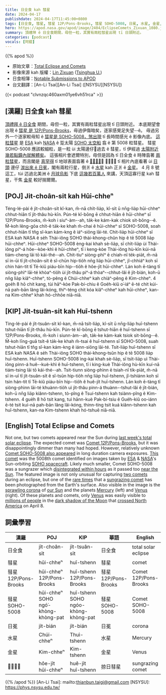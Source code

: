```yaml
---
title: 日全食 kah 彗星
date: 2024-04-17
publishdate: 2024-04-17T11:45:00+0800
tags: [日全食, 彗星, 彗星 12P/Pons-Brooks, 彗星 SOHO-5008, 日冕, 水星, 金星, 𫝻日彗星]
hero: https://apod.nasa.gov/apod/image/2404/EclipseComets_Zixuan_1080.jpg
summary: 頂禮拜 ê 日全食期間，毋但一粒，其實有兩粒彗星出現 tī 日頭附近。
categories: [podcast]
vocals: [阿錕]
---
```


{{% apod %}}

- 原始文章：[Total Eclipse and Comets](https://apod.nasa.gov/apod/ap240417.html)
- 影像來源 kah 版權：[Lin Zixuan](mailto:linzx23@mails.tsinghua.edu.cn) ([Tsinghua U.](https://www.tsinghua.edu.cn/en/))
- 日食相簿：[Notable Submissions to APOD](https://www.facebook.com/media/set/?set=a.410844681644115&type=3)
- 台文翻譯：[An-Li Tsai][An-Li Tsai] ([NSYSU][NSYSU])

{{< podcast "clvnzqc460axm01ye6vh51rca" >}}

## [漢羅] 日全食 kah 彗星
[頂禮拜 ê 日全食][last week's total solar eclipse] 期間，毋但一粒，其實有兩粒彗星出現 tī 日頭附近。
本底期望會出現 ê [彗星 是 12P/Pons-Brooks][Comet 12P/Pons-Brooks]，毋過伊傷暗矣，逐家感覺足失望--ê。
毋過另外一个逐家較毋知 ê [彗星是 SOHO-5008，煞出現][Comet SOHO-5008 also appeared] tī 長時間感光 ê 影像內底。
[這粒彗星][This comet] 是 [ESA][ESA] kah [NASA][NASA] ê 踅太陽 [SOHO 太空船][SOHO spacecraft] 翕 ê 第 5008 粒彗星。
彗星 SOHO-5008 應該較細粒，是一粒 ùi 太陽邊仔𫝻過去 ê 彗星，tī 伊經過 [太陽附近][near the Sun] [幾若點鐘內就解體矣][disintegrated within hours]。
這張相片會遮爾特別，毋但是因為 tī 日全食 ê 時陣翕著 [兩粒彗星][two comets]，而且閣是 [真罕得][rare times] tī 地球表面翕著 ê [𫝻日彗星][sungrazing comet]。
咱閣會當 tī 相片內底看著 ùi [日頭][our Sun] 邊仔 [湠出來 ê 日冕][sprawling corona]，閣有兩粒行星，倒爿 ê [水星][Mercury] kah 正爿 ê [金星][Venus 1]。
4 月 8 號這工，tùi 迒過北美洲 ê [月球烏影][dark shadow of the Moon] 下底 [這幾若百萬人][millions of people] 來講，天頂這寡行星 kah 彗星，干焦 [金星][Venus 2] 較好揣爾爾。

## [POJ] Ji̍t-choân-si̍t kah Hūi-chheⁿ
Téng-lé-pài ê ji̍t-choân-si̍t kî-kan, m̄-nā chi̍t-lia̍p, kî-si̍t ū nn̄g-lia̍p hūi-chheⁿ chhut-hiān tī ji̍t-thâu hù-kīn.
Pún-té kî-bōng ē chhut-hiān ê hūi-chheⁿ sī 12P/Pons-Brooks, m̄-koh i siuⁿ-àm--ah, ta̍k-ke kám-kak chiok sit-bōng--ê.
M̄-koh lēng-gōa chi̍t-ê ta̍k-ke khah m̄-chai ê hūi-chheⁿ sī SOHO-5008, soah chhut-hiān tī tn̂g sî-kan kám-kng ê iáⁿ-siōng lāi-té.
Chit-lia̍p hūi-chheⁿ sī ESA kah NASA ê se̍h Thài-iông SOHO thài-khong-chûn hip ê tē 5008 lia̍p hūi-chheⁿ.
Hūi-chheⁿ SOHO-5008 èng-kai khah sè-lia̍p, sī chi̍t-lia̍p ùi Thài-iông piⁿ-á hôe--kòe-khì ê hūi-chheⁿ, tī i keng-kòe Thài-iông hù-kīn kúi-nā tiám-cheng lāi tō kái-thé--ah.
Chit-tiuⁿ siòng-phìⁿ ē chiah-nī te̍k-pia̍t, m̄-nā sī in-ūi tī ji̍t-choân-si̍t ê sî-chūn hip-tio̍h nn̄g lia̍p hūi-chheⁿ, jî-chhiáⁿ koh sī chin hán-tit tī Tē-kiû piáu-bīn hip--tio̍h ê hôe-ji̍t hūi-chheⁿ.
Lán koh ē-tàng tī siòng-phìⁿ lāi-té khòaⁿ-tio̍h ùi ji̍t-thâu piⁿ-á thòaⁿ--chhut-lâi ê ji̍t-bián, koh-ū nn̄g lia̍p kiâⁿ-chheⁿ, tò-pêng ê Chúi-chheⁿ kah chiàⁿ-pêng ê Kim-chheⁿ.
4 goe̍h 8 hō chit kang, tùi hāⁿ-kòe Pak-bí-chiu ê Goe̍h-kiû o͘-iáⁿ ē-té chit kúi-nā pah-bān lâng lâi-kóng, thiⁿ-téng chit kóa kiâⁿ-chheⁿ kah hūi-chheⁿ, kan-na Kim-chheⁿ khah hó-chhōe niā-niā.

## [KIP] Ji̍t-tsuân-si̍t kah Huī-tshenn
Tíng-lé-pài ê ji̍t-tsuân-si̍t kî-kan, m̄-nā tsi̍t-lia̍p, kî-si̍t ū nn̄g-lia̍p huī-tshenn tshut-hiān tī ji̍t-thâu hù-kīn.
Pún-té kî-bōng ē tshut-hiān ê huī-tshenn sī 12P/Pons-Brooks, m̄-koh i siunn-àm--ah, ta̍k-ke kám-kak tsiok sit-bōng--ê.
M̄-koh līng-guā tsi̍t-ê ta̍k-ke khah m̄-tsai ê huī-tshenn sī SOHO-5008, suah tshut-hiān tī tn̂g sî-kan kám-kng ê iánn-siōng lāi-té.
Tsit-lia̍p huī-tshenn sī ESA kah NASA ê se̍h Thài-iông SOHO thài-khong-tsûn hip ê tē 5008 lia̍p huī-tshenn.
Huī-tshenn SOHO-5008 ìng-kai khah sè-lia̍p, sī tsi̍t-lia̍p uì Thài-iông pinn-á huê--kuè-khì ê huī-tshenn, tī i king-kuè Thài-iông hù-kīn kuí-nā tiám-tsing lāi tō kái-thé--ah.
Tsit-tiunn siòng-phìnn ē tsiah-nī ti̍k-pia̍t, m̄-nā sī in-uī tī ji̍t-tsuân-si̍t ê sî-tsūn hip-tio̍h nn̄g lia̍p huī-tshenn, jî-tshiánn koh sī tsin hán-tit tī Tē-kiû piáu-bīn hip--tio̍h ê huê-ji̍t huī-tshenn.
Lán koh ē-tàng tī siòng-phìnn lāi-té khuànn-tio̍h uì ji̍t-thâu pinn-á thuànn--tshut-lâi ê ji̍t-bián, koh-ū nn̄g lia̍p kiânn-tshenn, tò-pîng ê Tsuí-tshenn kah tsiànn-pîng ê Kim-tshenn.
4 gue̍h 8 hō tsit kang, tuì hānn-kuè Pak-bí-tsiu ê Gue̍h-kiû oo-iánn ē-té tsit kuí-nā pah-bān lâng lâi-kóng, thinn-tíng tsit kuá kiânn-tshenn kah huī-tshenn, kan-na Kim-tshenn khah hó-tshuē niā-niā.

## [English] Total Eclipse and Comets
Not one, but two comets appeared near the Sun during [last week's total solar eclipse][last week's total solar eclipse].
The expected comet was [Comet 12P/Pons-Brooks][Comet 12P/Pons-Brooks], but it was disappointingly dimmer than many had hoped.
However, relatively unknown [Comet SOHO-5008 also appeared][Comet SOHO-5008 also appeared] in long duration camera exposures.
[This comet][This comet] was the 5008th comet identified on images taken by [ESA][ESA] & [NASA][NASA]'s Sun-orbiting [SOHO spacecraft][SOHO spacecraft].
Likely much smaller, Comet SOHO-5008 was a sungrazer which [disintegrated within hours][disintegrated within hours] as it passed too [near the Sun][near the Sun].
The featured image is not only unusual for capturing [two comets][two comets] during an eclipse, but one of the [rare times][rare times] that a [sungrazing comet][sungrazing comet] has been photographed from the Earth's surface.
Also visible in the image is the [sprawling corona][sprawling corona] of [our Sun][our Sun] and the planets [Mercury][Mercury] (left) and [Venus][Venus 1] (right).
Of these planets and comets, only [Venus][Venus 2] was easily visible to [millions of people][millions of people] in the [dark shadow of the Moon][dark shadow of the Moon] that [crossed North America][crossed North America] on April 8.

## 詞彙學習

|漢羅|POJ|KIP|華語|English|
|-|-|-|-|-|
|日全食|ji̍t-choân-si̍t|ji̍t-tsuân-si̍t|日全食|total solar eclipse|
|彗星|hūi-chheⁿ|huī-tshenn|彗星|comet|
|彗星 12P/Pons-Brooks|hūi-chheⁿ 12P/Pons-Brooks|huī-tshenn 12P/Pons-Brooks|彗星 12P/Pons-Brooks|Comet 12P/Pons-Brooks|
|彗星 SOHO-5008|hūi-chheⁿ SOHO ngó͘-khòng-khòng-pat|huī-tshenn SOHO ngóo-khòng-khòng-pat|彗星 SOHO-5008|Comet SOHO-5008|
|日冕|ji̍t-bián|ji̍t-bián|日冕|corona|
|水星|Chúi-chheⁿ|Thuì-tshenn|水星|Mercury|
|金星|Kim-chheⁿ|Kim-tshenn|金星|Venus|
|𫝻日彗星|hôe-ji̍t hūi-chheⁿ|huê-ji̍t huī-tshenn|掠日彗星|sungrazing comet|

{{% /apod %}}
[An-Li Tsai]: mailto:thianbun.taigi@gmail.com
[NSYSU]: https://phys.nsysu.edu.tw/

[copyright]: https://apod.nasa.gov/apod/fap/lib/about_apod.html#srapply
[License]: https://creativecommons.org/licenses/by/3.0/

[last week's total solar eclipse]:https://science.nasa.gov/solar-system/skywatching/april-8-total-solar-eclipse-through-the-eyes-of-nasa/
[Comet 12P/Pons-Brooks]:https://apod.nasa.gov/apod/ap240408.html
[Comet SOHO-5008 also appeared]:https://www.sciencetimes.com/articles/49697/20240411/sungrazer-comet-soho-5008-total-solar-eclipse.htm
[This comet]:https://www.livescience.com/space/the-sun/tiny-sungrazer-comet-discovered-photographed-and-destroyed-all-during-historic-total-solar-eclipse
[ESA]:https://www.esa.int/
[NASA]:https://www.nasa.gov/
[SOHO spacecraft]:https://soho.nascom.nasa.gov/about/spacecraft.html
[disintegrated within hours]:https://spaceweatherarchive.com/2024/04/12/this-comet-did-not-survive-the-eclipse/
[near the Sun]:https://apod.nasa.gov/apod/ap240219.html
[two comets]:https://apod.nasa.gov/apod/ap171002.html
[rare times]:https://static.wikia.nocookie.net/nicos-nextbots-fanmade/images/2/23/WOW_Three_Cats.png
[sungrazing comet]:https://en.wikipedia.org/wiki/Sungrazing_comet
[sprawling corona]:https://apod.nasa.gov/apod/ap230516.html
[our Sun]:https://science.nasa.gov/sun/
[Mercury]:https://science.nasa.gov/mercury/
[Venus 1]:https://apod.nasa.gov/apod/ap220306.html
[Venus 2]:https://apod.nasa.gov/apod/ap230306.html
[millions of people]:https://www.pbs.org/newshour/show/millions-of-people-witness-rare-total-solar-eclipse-across-north-america
[dark shadow of the Moon]:https://apod.nasa.gov/apod/ap240324.html
[crossed North America]:https://science.nasa.gov/eclipses/future-eclipses/eclipse-2024/where-when

